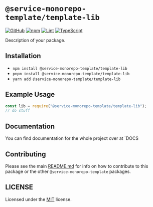 # `@service-monorepo-template/template-lib`  

[![GitHub](https://img.shields.io/badge/License-MIT-yellow.svg)](https://github.com/zaida04/service-monorepo-template/blob/main/LICENSE)
[![npm](https://img.shields.io/npm/v/@cordis/routers?color=crimson&logo=npm)](#)
[![Lint](https://github.com/zaida04/service-monorepo-template/actions/workflows/lint.yml/badge.svg)](https://github.com/zaida04/service-monorepo-template/actions/workflows/lint.yml)
[![TypeScript](https://github.com/zaida04/service-monorepo-template/actions/workflows/typescript.yml/badge.svg)](https://github.com/zaida04/service-monorepo-template/actions/workflows/typescript.yml)

Description of your package.

## Installation
- `npm install @service-monorepo-template/template-lib` 
- `pnpm install @service-monorepo-template/template-lib` 
- `yarn add @service-monorepo-template/template-lib`

## Example Usage
```ts
const lib = require("@service-monorepo-template/template-lib");
// do stuff

```

## Documentation
You can find documentation for the whole project over at `DOCS

## Contributing
Please see the main [README.md](https://github.com/zaida04/service-monorepo-template) for info on how to contribute to this package or the other `@service-monorepo-template` packages.

## LICENSE
Licensed under the [MIT](https://github.com/zaida04/service-monorepo-template/blob/master/LICENSE) license.
